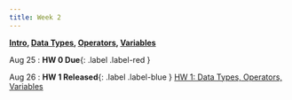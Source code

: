 ```yaml
---
title: Week 2
---
```


**[Intro](https://docs.google.com/presentation/d/1DAMEM6X6DtdpChmecqLdgjwtfyKY0P8HjOKjEyNpw7o/edit?usp=sharing), [Data Types](https://docs.google.com/presentation/d/1-QEQaddz8XzCEkBK5vOTIClNZY07fYf0gDMzHSvYYns/edit?usp=sharing), [Operators](https://docs.google.com/presentation/d/1vin79nEjUz_ISMLJeH-44VZa2wUuATh74di5umpYruk/edit?usp=sharing), [Variables](https://docs.google.com/presentation/d/1m1egpwTFFaT2KhZu_3w2sFSlBB9Xq5WYGA_X68NdYM8/edit?usp=sharing)**

Aug 25
:  **HW 0 Due**{: .label .label-red }

Aug 26
:  **HW 1 Released**{: .label .label-blue } [HW 1: Data Types, Operators, Variables](https://edstem.org/us/courses/24500/lessons/41700/slides/235184)
